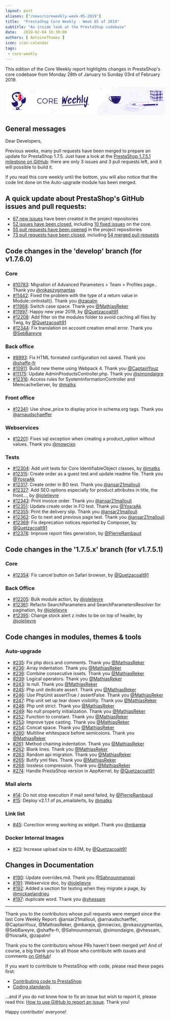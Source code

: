 ```yaml
---
layout: post
aliases: ["/news/coreweekly-week-05-2019"]
title:  "PrestaShop Core Weekly - Week 05 of 2019"
subtitle: "An inside look at the PrestaShop codebase"
date:   2019-02-04 16:30:00
authors: [ AntoineThomas ]
icon: icon-calendar
tags:
 - core-weekly
---
```


This edition of the Core Weekly report highlights changes in PrestaShop's core codebase from Monday 28th of January to Sunday 03rd of February 2019.

![Core Weekly banner](/assets/images/2018/12/banner-core-weekly.jpg)


## General messages

Dear Developers,

Previous weeks, many pull requests have been merged to prepare an update for PrestaShop 1.7.5. Just have a look at the [PrestaShop 1.7.5.1 milestone on GitHub](https://github.com/PrestaShop/PrestaShop/milestones/1.7.5.1): there are only 3 issues and 3 pull requests left, and it will possible to build it.

If you read this core weekly until the bottom, you will also notice that the code lint done on the Auto-upgrade module has been merged.


## A quick update about PrestaShop's GitHub issues and pull requests:

- [67 new issues](https://github.com/search?q=org%3APrestaShop+is%3Apublic++-repo%3Aprestashop%2Fprestashop.github.io++is%3Aissue+created%3A2019-01-28..2019-02-03) have been created in the project repositories
- [52 issues have been closed](https://github.com/search?q=org%3APrestaShop+is%3Apublic++-repo%3Aprestashop%2Fprestashop.github.io++is%3Aissue+closed%3A2019-01-28..2019-02-03), including [10 fixed issues](https://github.com/search?q=org%3APrestaShop+is%3Apublic++-repo%3Aprestashop%2Fprestashop.github.io++is%3Aissue+label%3Afixed+closed%3A2019-01-28..2019-02-03) on the core.
- [55 pull requests have been opened](https://github.com/search?q=org%3APrestaShop+is%3Apublic++-repo%3Aprestashop%2Fprestashop.github.io++is%3Apr+created%3A2019-01-28..2019-02-03) in the project repositories
- [73 pull requests have been closed](https://github.com/search?q=org%3APrestaShop+is%3Apublic++-repo%3Aprestashop%2Fprestashop.github.io++is%3Apr+closed%3A2019-01-28..2019-02-03), including [54 merged pull requests](https://github.com/search?q=org%3APrestaShop+is%3Apublic++-repo%3Aprestashop%2Fprestashop.github.io++is%3Apr+merged%3A2019-01-28..2019-02-03)

## Code changes in the 'develop' branch (for v1.7.6.0)

### Core

* [#10783](https://github.com/PrestaShop/PrestaShop/pull/10783): Migration of Advanced Parameters > Team > Profiles page.. Thank you [@rokaszygmantas](https://github.com/rokaszygmantas)
* [#11442](https://github.com/PrestaShop/PrestaShop/pull/11442): Fixed the problem with the type of a return value in Module::onInstall(). Thank you [@zapalm](https://github.com/zapalm)
* [#11968](https://github.com/PrestaShop/PrestaShop/pull/11968): Switch case space. Thank you [@MathiasReker](https://github.com/MathiasReker)
* [#11997](https://github.com/PrestaShop/PrestaShop/pull/11997): Happy new year 2019, by [@Quetzacoalt91](https://github.com/Quetzacoalt91)
* [#12208](https://github.com/PrestaShop/PrestaShop/pull/12208): Add filter on the modules folder to avoid caching all files by Twig, by [@Quetzacoalt91](https://github.com/Quetzacoalt91)
* [#12344](https://github.com/PrestaShop/PrestaShop/pull/12344): Fix translation on account creation email error. Thank you [@SebBareyre](https://github.com/SebBareyre)


### Back office

* [#8993](https://github.com/PrestaShop/PrestaShop/pull/8993): Fix HTML formated configuration not saved. Thank you [@shaffe-fr](https://github.com/shaffe-fr)
* [#10911](https://github.com/PrestaShop/PrestaShop/pull/10911): Build new theme using Webpack 4. Thank you [@CaptainYouz](https://github.com/CaptainYouz)
* [#11175](https://github.com/PrestaShop/PrestaShop/pull/11175): Update AdminProductsController.php. Thank you [@simondaigre](https://github.com/simondaigre)
* [#12316](https://github.com/PrestaShop/PrestaShop/pull/12316): Access rules for SystemInformationController and MemcacheServer, by [@matks](https://github.com/matks)


### Front office

* [#12341](https://github.com/PrestaShop/PrestaShop/pull/12341): Use show_price to display price in schema.org tags. Thank you [@arnaudschaeffer](https://github.com/arnaudschaeffer)


### Webservices

* [#12201](https://github.com/PrestaShop/PrestaShop/pull/12201): Fixes sql exception when creating a product_option without values. Thank you [@mowcixo](https://github.com/mowcixo)


### Tests

* [#12304](https://github.com/PrestaShop/PrestaShop/pull/12304): Add unit tests for Core IdentifiableObject classes, by [@matks](https://github.com/matks)
* [#12315](https://github.com/PrestaShop/PrestaShop/pull/12315): Create order as a guest test and update readme file. Thank you [@YosraAk](https://github.com/YosraAk)
* [#12317](https://github.com/PrestaShop/PrestaShop/pull/12317): Create order in BO test. Thank you [@ansar21mallouli](https://github.com/ansar21mallouli)
* [#12327](https://github.com/PrestaShop/PrestaShop/pull/12327): Add SEO options especially for product attributes in title, the front…, by [@jolelievre](https://github.com/jolelievre)
* [#12343](https://github.com/PrestaShop/PrestaShop/pull/12343): Print invoice order. Thank you [@ansar21mallouli](https://github.com/ansar21mallouli)
* [#12351](https://github.com/PrestaShop/PrestaShop/pull/12351): Update create order in FO test. Thank you [@YosraAk](https://github.com/YosraAk)
* [#12355](https://github.com/PrestaShop/PrestaShop/pull/12355): Print the delivery slip. Thank you [@ansar21mallouli](https://github.com/ansar21mallouli)
* [#12362](https://github.com/PrestaShop/PrestaShop/pull/12362): Go to next and previous page test. Thank you [@ansar21mallouli](https://github.com/ansar21mallouli)
* [#12369](https://github.com/PrestaShop/PrestaShop/pull/12369): Fix deprecation notices reported by Composer, by [@Quetzacoalt91](https://github.com/Quetzacoalt91)
* [#12378](https://github.com/PrestaShop/PrestaShop/pull/12378): Improve report files generation, by [@PierreRambaud](https://github.com/PierreRambaud)


## Code changes in the '1.7.5.x' branch (for v1.7.5.1)

### Core

* [#12354](https://github.com/PrestaShop/PrestaShop/pull/12354): Fix cancel button on Safari browser, by [@Quetzacoalt91](https://github.com/Quetzacoalt91)


### Back Office

* [#12205](https://github.com/PrestaShop/PrestaShop/pull/12205): Bulk module action, by [@jolelievre](https://github.com/jolelievre)
* [#12361](https://github.com/PrestaShop/PrestaShop/pull/12361): Refacto SearchParameters and SearchParametersResolver for pagination, by [@jolelievre](https://github.com/jolelievre)
* [#12395](https://github.com/PrestaShop/PrestaShop/pull/12395): Change stock alert z index to be on top of header, by [@jolelievre](https://github.com/jolelievre)


## Code changes in modules, themes & tools


###  Auto-upgrade

* [#235](https://github.com/PrestaShop/autoupgrade/pull/235): Fix php docs and comments. Thank you [@MathiasReker](https://github.com/MathiasReker)
* [#236](https://github.com/PrestaShop/autoupgrade/pull/236): Array indentation. Thank you [@MathiasReker](https://github.com/MathiasReker)
* [#238](https://github.com/PrestaShop/autoupgrade/pull/238): Combine consecutive issets. Thank you [@MathiasReker](https://github.com/MathiasReker)
* [#239](https://github.com/PrestaShop/autoupgrade/pull/239): Logical operators. Thank you [@MathiasReker](https://github.com/MathiasReker)
* [#243](https://github.com/PrestaShop/autoupgrade/pull/243): Is null. Thank you [@MathiasReker](https://github.com/MathiasReker)
* [#245](https://github.com/PrestaShop/autoupgrade/pull/245): Php unit dedicate assert. Thank you [@MathiasReker](https://github.com/MathiasReker)
* [#246](https://github.com/PrestaShop/autoupgrade/pull/246): Use PhpUnit assertTrue / assertFalse. Thank you [@MathiasReker](https://github.com/MathiasReker)
* [#247](https://github.com/PrestaShop/autoupgrade/pull/247): Php unit set up tear down visibility. Thank you [@MathiasReker](https://github.com/MathiasReker)
* [#248](https://github.com/PrestaShop/autoupgrade/pull/248): Php unit strict. Thank you [@MathiasReker](https://github.com/MathiasReker)
* [#249](https://github.com/PrestaShop/autoupgrade/pull/249): No null property initialization. Thank you [@MathiasReker](https://github.com/MathiasReker)
* [#252](https://github.com/PrestaShop/autoupgrade/pull/252): Function to constant. Thank you [@MathiasReker](https://github.com/MathiasReker)
* [#253](https://github.com/PrestaShop/autoupgrade/pull/253): Improve type casting. Thank you [@MathiasReker](https://github.com/MathiasReker)
* [#254](https://github.com/PrestaShop/autoupgrade/pull/254): Concat space. Thank you [@MathiasReker](https://github.com/MathiasReker)
* [#260](https://github.com/PrestaShop/autoupgrade/pull/260): Multiline whitespace before semicolons. Thank you [@MathiasReker](https://github.com/MathiasReker)
* [#261](https://github.com/PrestaShop/autoupgrade/pull/261): Method chaining indentation. Thank you [@MathiasReker](https://github.com/MathiasReker)
* [#262](https://github.com/PrestaShop/autoupgrade/pull/262): Blank lines. Thank you [@MathiasReker](https://github.com/MathiasReker)
* [#263](https://github.com/PrestaShop/autoupgrade/pull/263): Random api migration. Thank you [@MathiasReker](https://github.com/MathiasReker)
* [#265](https://github.com/PrestaShop/autoupgrade/pull/265): Butify yml files. Thank you [@MathiasReker](https://github.com/MathiasReker)
* [#268](https://github.com/PrestaShop/autoupgrade/pull/268): lossless compression. Thank you [@MathiasReker](https://github.com/MathiasReker)
* [#274](https://github.com/PrestaShop/autoupgrade/pull/274): Handle PrestaShop version in AppKernel, by [@Quetzacoalt91](https://github.com/Quetzacoalt91)


### Mail alerts

* [#14](https://github.com/PrestaShop/ps_emailalerts/pull/14): Do not stop execution if mail send failed, by [@PierreRambaud](https://github.com/PierreRambaud)
* [#15](https://github.com/PrestaShop/ps_emailalerts/pull/15): Deploy v2.1.1 of ps_emailalerts, by [@matks](https://github.com/matks)


### Link list

* [#45](https://github.com/PrestaShop/ps_linklist/pull/45): Corection wrong working as widget. Thank you [@mbareja](https://github.com/mbareja)


### Docker Internal Images

* [#23](https://github.com/PrestaShop/docker-internal-images/pull/23): Increase upload size to 40M, by [@Quetzacoalt91](https://github.com/Quetzacoalt91)


## Changes in Documentation

* [#190](https://github.com/PrestaShop/docs/pull/190): Update overrides.md. Thank you [@Sahnounmannaii](https://github.com/Sahnounmannaii)
* [#191](https://github.com/PrestaShop/docs/pull/191): Webservice doc, by [@jolelievre](https://github.com/jolelievre)
* [#192](https://github.com/PrestaShop/docs/pull/192): Added a section for testing when they migrate a page, by [@mickaelandrieu](https://github.com/mickaelandrieu)
* [#197](https://github.com/PrestaShop/docs/pull/197): duplicate word. Thank you [@vhessam](https://github.com/vhessam)


<hr />

Thank you to the contributors whose pull requests were merged since the last Core Weekly Report: @ansar21mallouli, @arnaudschaeffer, @CaptainYouz, @MathiasReker, @mbareja, @mowcixo, @rokaszygmantas, @SebBareyre, @shaffe-fr, @Sahnounmannaii, @simondaigre, @vhessam, @YosraAk, @zapalm!

Thank you to the contributors whose PRs haven't been merged yet! And of course, a big thank you to all those who contribute with issues and comments [on GitHub](https://github.com/PrestaShop/PrestaShop)!

If you want to contribute to PrestaShop with code, please read these pages first:

 * [Contributing code to PrestaShop](https://devdocs.prestashop.com/1.7/contribute/contribution-guidelines/)
 * [Coding standards](https://devdocs.prestashop.com/1.7/development/coding-standards/)

...and if you do not know how to fix an issue but wish to report it, please read this: [How to use GitHub to report an issue](https://devdocs.prestashop.com/1.7/contribute/contribute-reporting-issues/). Thank you!

Happy contributin' everyone!
